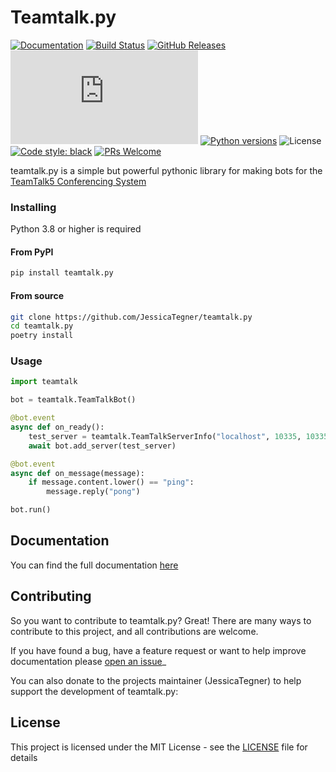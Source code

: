 # Teamtalk.py

[![Documentation](https://img.shields.io/readthedocs/teamtalkpy?style=flat-square)](http://teamtalkpy.readthedocs.io/en/latest)
[![Build Status](https://github.com/JessicaTegner/teamtalk.py/actions/workflows/ci.yaml/badge.svg)](https://github.com/JessicaTegner/teamtalk.py/actions/workflows/ci.yaml)
[![GitHub Releases](https://img.shields.io/github/tag/JessicaTegner/teamtalk.py.svg?style=flat-square)](https://github.com/JessicaTegner/teamtalk.py/releases)
[![PyPI Version](https://img.shields.io/pypi/v/teamtalk.py?style=flat-square)](https://pypi.org/project/teamtalk.py/)
[![Python versions](https://img.shields.io/pypi/pyversions/teamtalk.py.svg?style=flat-square)](https://pypi.python.org/pypi/teamtalk.py/)
![License](https://img.shields.io/pypi/l/pypandoc.svg?style=flat-square)
[![Code style: black](https://img.shields.io/badge/code%20style-black-000000.svg)](https://github.com/psf/black)
[![PRs Welcome](https://img.shields.io/badge/PRs-welcome-brightgreen.svg?style=flat-square)](http://makeapullrequest.com)

teamtalk.py is a simple but powerful pythonic library for making bots for the [TeamTalk5 Conferencing System](https://bearware.dk/)


### Installing

Python 3.8 or higher is required

#### From PyPI

```bash
pip install teamtalk.py
```

#### From source

```bash
git clone https://github.com/JessicaTegner/teamtalk.py
cd teamtalk.py
poetry install
```


### Usage

```python
import teamtalk

bot = teamtalk.TeamTalkBot()

@bot.event
async def on_ready():
    test_server = teamtalk.TeamTalkServerInfo("localhost", 10335, 10335, "user", "pass")
    await bot.add_server(test_server)

@bot.event
async def on_message(message):
    if message.content.lower() == "ping":
        message.reply("pong")

bot.run()
```


## Documentation

You can find the full documentation [here](http://teamtalkpy.readthedocs.io/en/latest)


## Contributing

So you want to contribute to teamtalk.py? Great! There are many ways to contribute to this project, and all contributions are welcome.

If you have found a bug, have a feature request or want to help improve documentation please [open an issue](https://https://github.com/jessicaTegner/issues/new)_

You can also donate to the projects maintainer (JessicaTegner) to help support the development of teamtalk.py:


## License

This project is licensed under the MIT License - see the [LICENSE](LICENSE) file for details
